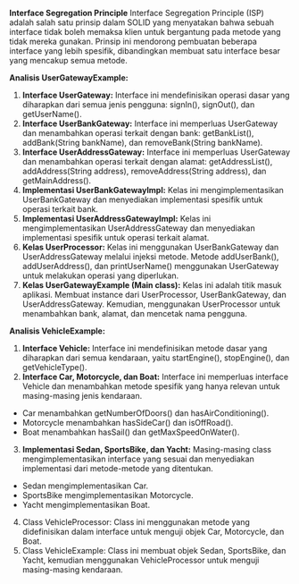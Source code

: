 **Interface Segregation Principle**
Interface Segregation Principle (ISP) adalah salah satu prinsip dalam SOLID yang menyatakan bahwa sebuah interface tidak boleh memaksa klien untuk bergantung pada metode yang tidak mereka gunakan. Prinsip ini mendorong pembuatan beberapa interface yang lebih spesifik, dibandingkan membuat satu interface besar yang mencakup semua metode.

**Analisis UserGatewayExample:**
1. **Interface UserGateway:**
Interface ini mendefinisikan operasi dasar yang diharapkan dari semua jenis pengguna: signIn(), signOut(), dan getUserName().
3. **Interface UserBankGateway:**
Interface ini memperluas UserGateway dan menambahkan operasi terkait dengan bank: getBankList(), addBank(String bankName), dan removeBank(String bankName).
5. **Interface UserAddressGateway:**
Interface ini memperluas UserGateway dan menambahkan operasi terkait dengan alamat: getAddressList(), addAddress(String address), removeAddress(String address), dan getMainAddress().
7. **Implementasi UserBankGatewayImpl:**
Kelas ini mengimplementasikan UserBankGateway dan menyediakan implementasi spesifik untuk operasi terkait bank.
9. **Implementasi UserAddressGatewayImpl:**
Kelas ini mengimplementasikan UserAddressGateway dan menyediakan implementasi spesifik untuk operasi terkait alamat.
11. **Kelas UserProcessor:**
Kelas ini menggunakan UserBankGateway dan UserAddressGateway melalui injeksi metode. Metode addUserBank(), addUserAddress(), dan printUserName() menggunakan UserGateway untuk melakukan operasi yang diperlukan.
13. **Kelas UserGatewayExample (Main class):**
Kelas ini adalah titik masuk aplikasi. Membuat instance dari UserProcessor, UserBankGateway, dan UserAddressGateway. Kemudian, menggunakan UserProcessor untuk menambahkan bank, alamat, dan mencetak nama pengguna.


**Analisis VehicleExample:**
1. **Interface Vehicle:**
Interface ini mendefinisikan metode dasar yang diharapkan dari semua kendaraan, yaitu startEngine(), stopEngine(), dan getVehicleType().
2. **Interface Car, Motorcycle, dan Boat:**
Interface ini memperluas interface Vehicle dan menambahkan metode spesifik yang hanya relevan untuk masing-masing jenis kendaraan.
* Car menambahkan getNumberOfDoors() dan hasAirConditioning().
* Motorcycle menambahkan hasSideCar() dan isOffRoad().
* Boat menambahkan hasSail() dan getMaxSpeedOnWater().
3. **Implementasi Sedan, SportsBike, dan Yacht:**
Masing-masing class mengimplementasikan interface yang sesuai dan menyediakan implementasi dari metode-metode yang ditentukan.
* Sedan mengimplementasikan Car.
* SportsBike mengimplementasikan Motorcycle.
* Yacht mengimplementasikan Boat.
4. Class VehicleProcessor:
Class ini menggunakan metode yang didefinisikan dalam interface untuk menguji objek Car, Motorcycle, dan Boat.
5. Class VehicleExample:
Class ini membuat objek Sedan, SportsBike, dan Yacht, kemudian menggunakan VehicleProcessor untuk menguji masing-masing kendaraan.